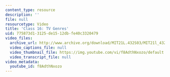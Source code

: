 ```yaml
---
content_type: resource
description: ''
file: null
resourcetype: Video
title: 'Class 16: TV Genres'
uid: 775873d1-3125-de15-12db-fe40c3320479
video_files:
  archive_url: http://www.archive.org/download/MIT21L.432S03/MIT21l_432F01class16_300k.mp4
  video_captions_file: null
  video_thumbnail_file: https://img.youtube.com/vi/f8AdthNxozo/default.jpg
  video_transcript_file: null
video_metadata:
  youtube_id: f8AdthNxozo
---
```

